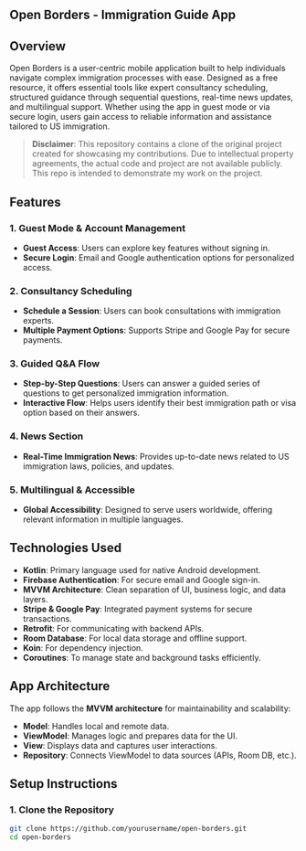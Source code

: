 ## Open Borders - Immigration Guide App

## Overview

Open Borders is a user-centric mobile application built to help individuals navigate complex
immigration processes with ease. Designed as a free resource, it offers essential tools like expert
consultancy scheduling, structured guidance through sequential questions, real-time news updates,
and multilingual support. Whether using the app in guest mode or via secure login, users gain access
to reliable information and assistance tailored to US immigration.

> **Disclaimer**: This repository contains a clone of the original project created for showcasing my
> contributions. Due to intellectual property agreements, the actual code and project are not
> available publicly. This repo is intended to demonstrate my work on the project.

## Features

### 1. Guest Mode & Account Management

- **Guest Access**: Users can explore key features without signing in.
- **Secure Login**: Email and Google authentication options for personalized access.

### 2. Consultancy Scheduling

- **Schedule a Session**: Users can book consultations with immigration experts.
- **Multiple Payment Options**: Supports Stripe and Google Pay for secure payments.

### 3. Guided Q&A Flow

- **Step-by-Step Questions**: Users can answer a guided series of questions to get personalized
  immigration information.
- **Interactive Flow**: Helps users identify their best immigration path or visa option based on
  their answers.

### 4. News Section

- **Real-Time Immigration News**: Provides up-to-date news related to US immigration laws, policies,
  and updates.

### 5. Multilingual & Accessible

- **Global Accessibility**: Designed to serve users worldwide, offering relevant information in
  multiple languages.

## Technologies Used

- **Kotlin**: Primary language used for native Android development.
- **Firebase Authentication**: For secure email and Google sign-in.
- **MVVM Architecture**: Clean separation of UI, business logic, and data layers.
- **Stripe & Google Pay**: Integrated payment systems for secure transactions.
- **Retrofit**: For communicating with backend APIs.
- **Room Database**: For local data storage and offline support.
- **Koin**: For dependency injection.
- **Coroutines**: To manage state and background tasks efficiently.

## App Architecture

The app follows the **MVVM architecture** for maintainability and scalability:

- **Model**: Handles local and remote data.
- **ViewModel**: Manages logic and prepares data for the UI.
- **View**: Displays data and captures user interactions.
- **Repository**: Connects ViewModel to data sources (APIs, Room DB, etc.).

## Setup Instructions

### 1. Clone the Repository

```bash
git clone https://github.com/yourusername/open-borders.git
cd open-borders
